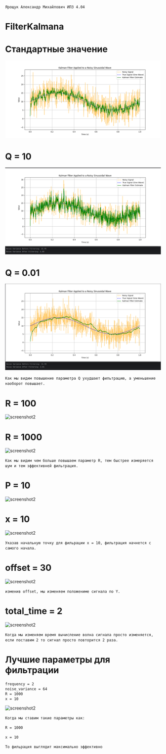 `Ярощук Александр Михайлович ИПЗ 4.04`
# FilterKalmana

# Стандартные значение

![screenshot2](screenshots/default.png)

# Q = 10

![screenshot2](screenshots/Q10.png)

# Q = 0.01

![screenshot2](screenshots/Q0_01.png)

```Как мы видим повышение параметра Q ухудшает фильтрацию, а уменьшение наоборот повышает.```

# R = 100

![screenshot2](screenshots/R100.png)

# R = 1000

![screenshot2](screenshots/R1000.png)

```Как мы видим чем больше повышаем параметр R, тем быстрее измеряется шум и тем эффективней фильтрация.```

# P = 10

![screenshot2](screenshots/P10.png)

# x = 10

![screenshot2](screenshots/X10.png)

`Указав начальную точку для фильрации x = 10, фильтрация начнется с самого начала.`

# offset = 30

![screenshot2](screenshots/Offset30.png)

`изменив offset, мы изменяем положениме сигнала по Y.`

# total_time = 2

![screenshot2](screenshots/Time2.png)

`Когда мы изменяем время вычисление волна сигнала просто изменяется, если поставим 2 то сигнал просто повторится 2 раза.`

# Лучшие параметры для фильтрации

```
frequency = 2
noise_variance = 64
R = 1000
x = 10
```

![screenshot2](screenshots/BEST_freq2_noise64_R1000_X10.png)

`Когда мы ставим такие параметры как: `

`R = 1000`

`x = 10`

`То фильрация выглядит максимально эффективно`



